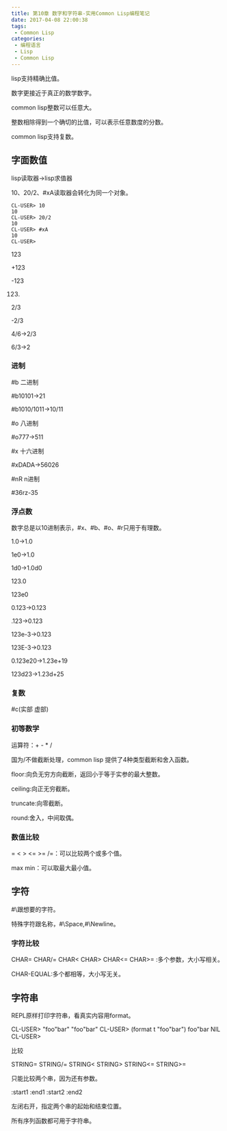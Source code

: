 ```yaml
---
title: 第10章 数字和字符串-实用Common Lisp编程笔记
date: 2017-04-08 22:00:38
tags: 
 - Common Lisp
categories: 
 - 编程语言
 - Lisp
 - Common Lisp
---
```

lisp支持精确比值。

数字更接近于真正的数学数字。

common lisp整数可以任意大。

整数相除得到一个确切的比值，可以表示任意数度的分数。

common lisp支持复数。

## 字面数值

lisp读取器->lisp求值器

10、20/2、#xA读取器会转化为同一个对象。

    CL-USER> 10
    10
    CL-USER> 20/2
    10
    CL-USER> #xA
    10
    CL-USER> 

123

+123

-123

123.

2/3

-2/3

4/6->2/3

6/3->2

### 进制

\#b 二进制

\#b10101->21

\#b1010/1011->10/11

\#o 八进制

\#o777->511

\#x 十六进制

\#xDADA->56026

\#nR n进制

\#36rz-35

### 浮点数

数字总是以10进制表示，#x、#b、#o、#r只用于有理数。

1.0->1.0

1e0->1.0

1d0->1.0d0

123.0

123e0

0.123->0.123

.123->0.123

123e-3->0.123

123E-3->0.123

0.123e20->1.23e+19

123d23->1.23d+25

### 复数

\#c(实部 虚部)

### 初等数学

运算符：+ - * /

国为/不做截断处理，common lisp 提供了4种类型截断和舍入函数。

floor:向负无穷方向截断，返回小于等于实参的最大整数。

ceiling:向正无穷截断。

truncate:向零截断。

round:舍入，中间取偶。

### 数值比较

= < > <= >= /=：可以比较两个或多个值。

max min：可以取最大最小值。

## 字符

\#\跟想要的字符。

特殊字符跟名称，#\Space,#\Newline。

### 字符比较

CHAR= CHAR/= CHAR< CHAR> CHAR<= CHAR>= :多个参数，大小写相关。

CHAR-EQUAL:多个都相等，大小写无关。

## 字符串

REPL原样打印字符串，看真实内容用format。

CL-USER> "foo\"bar"
"foo\"bar"
CL-USER> (format t "foo\"bar")
foo"bar
NIL
CL-USER> 

比较

STRING= STRING/= STRING< STRING> STRING<= STRING>=

只能比较两个串，因为还有参数。

:start1 :end1 :start2 :end2

左闭右开，指定两个串的起始和结束位置。

所有序列函数都可用于字符串。